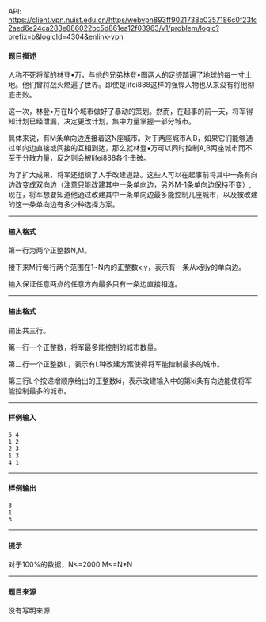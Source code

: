 API: https://client.vpn.nuist.edu.cn/https/webvpn893ff9021738b0357186c0f23fc2aed6e24ca283e886022bc5d861ea12f03963/v1/problem/logic?prefix=b&logicId=4304&enlink-vpn

#### 题目描述

人称不死将军的林登•万，与他的兄弟林登•图两人的足迹踏遍了地球的每一寸土地。他们曾将战火燃遍了世界。即使是lifei888这样的强悍人物也从来没有将他彻底击败。

这一次，林登•万在N个城市做好了暴动的策划。然而，在起事的前一天，将军得知计划已经泄漏，决定更改计划，集中力量掌握一部分城市。

具体来说，有M条单向边连接着这N座城市。对于两座城市A,B，如果它们能够通过单向边直接或间接的互相到达，那么就林登•万可以同时控制A,B两座城市而不至于分散力量，反之则会被lifei888各个击破。

为了扩大成果，将军还组织了人手改建道路。这些人可以在起事前将其中一条有向边改变成双向边（注意只能改建其中一条单向边，另外M-1条单向边保持不变）,现在，将军想要知道他通过改建其中一条单向边最多能控制几座城市，以及被改建的这一条单向边有多少种选择方案。

---

#### 输入格式

第一行为两个正整数N,M。

接下来M行每行两个范围在1~N内的正整数x,y，表示有一条从x到y的单向边。

输入保证任意两点的任意方向最多只有一条边直接相连。

---

#### 输出格式

输出共三行。

第一行一个正整数，将军最多能控制的城市数量。

第二行一个正整数L，表示有L种改建方案使得将军能控制最多的城市。

第三行L个按递增顺序给出的正整数ki，表示改建输入中的第ki条有向边能使将军能控制最多的城市。

---

#### 样例输入
```
5 4
1 2
2 3
1 3
4 1

```

---

#### 样例输出
```
3
1
3

```

---

#### 提示

对于100%的数据，N<=2000 M<=N\*N

---

#### 题目来源

没有写明来源